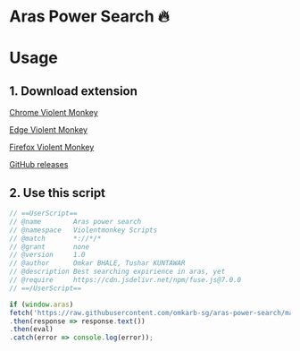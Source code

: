# Aras Power Search 🔥

# Usage

## 1. Download extension
[Chrome Violent Monkey](https://chromewebstore.google.com/detail/jinjaccalgkegednnccohejagnlnfdag)

[Edge Violent Monkey](https://microsoftedge.microsoft.com/addons/detail/violentmonkey/eeagobfjdenkkddmbclomhiblgggliao)

[Firefox Violent Monkey](https://addons.mozilla.org/en-US/firefox/addon/violentmonkey/)

[GitHub releases](https://github.com/violentmonkey/violentmonkey/releases)


## 2. Use this script
```js
// ==UserScript==
// @name        Aras power search
// @namespace   Violentmonkey Scripts
// @match       *://*/*
// @grant       none
// @version     1.0
// @author      Omkar BHALE, Tushar KUNTAWAR
// @description Best searching expirience in aras, yet
// @require     https://cdn.jsdelivr.net/npm/fuse.js@7.0.0
// ==/UserScript==

if (window.aras)
fetch('https://raw.githubusercontent.com/omkarb-sg/aras-power-search/main/output/compiled.js')
.then(response => response.text())
.then(eval)
.catch(error => console.log(error));
```